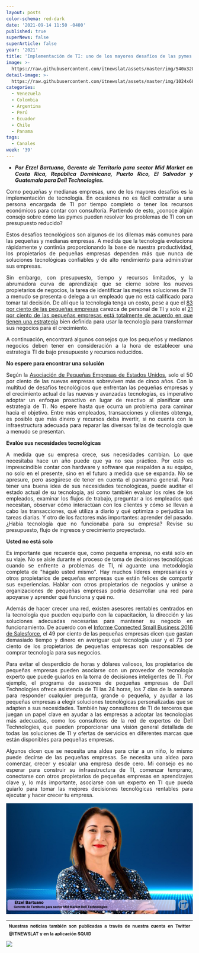 ```yaml
---
layout: posts
color-schema: red-dark
date: '2021-09-14 11:50 -0400'
published: true
superNews: false
superArticle: false
year: '2021'
title: 'Implementación de TI: uno de los mayores desafíos de las pymes'
image: >-
  https://raw.githubusercontent.com/itnewslat/assets/master/img/540x320/Etzel-Bartuano-p.jpg
detail-image: >-
  https://raw.githubusercontent.com/itnewslat/assets/master/img/1024x680/Etzel-Bartuano-g.jpg
categories:
  - Venezuela
  - Colombia
  - Argentina
  - Perú
  - Ecuador
  - Chile
  - Panama
tags:
  - Canales
week: '39'
---
```

<ul style="list-style-type: disc; text-align: justify;">
	<li><strong><em>Por Etzel Bartuano, Gerente de Territorio para sector Mid Market en Costa Rica, República Dominicana, Puerto Rico, El Salvador y Guatemala para Dell Technologies.</em></strong></li>
</ul>
<p style="text-align: justify;">Como pequeñas y medianas empresas, uno de los mayores desafíos es la implementación de tecnología. En ocasiones no es fácil contratar a una persona encargada de TI por tiempo completo o tener los recursos económicos para contar con consultoría. Partiendo de esto, ¿conoce algún consejo sobre cómo las pymes pueden resolver los problemas de TI con un presupuesto reducido?</p>
<p style="text-align: justify;">Estos desafíos tecnológicos son algunos de los dilemas más comunes para las pequeñas y medianas empresas. A medida que la tecnología evoluciona rápidamente y continúa proporcionando la base de nuestra productividad, los propietarios de pequeñas empresas dependen más que nunca de soluciones tecnológicas confiables y de alto rendimiento para administrar sus empresas.</p>
<p style="text-align: justify;">Sin embargo, con presupuesto, tiempo y recursos limitados, y la abrumadora curva de aprendizaje que se cierne sobre los nuevos propietarios de negocios, la tarea de identificar las mejores soluciones de TI a menudo se presenta o delega a un empleado que no está calificado para tomar tal decisión. De allí que la tecnología tenga un costo, pese a que el <a href="https://www.marketingcharts.com/industries/technology-73446">83 por ciento de las pequeñas empresas</a> carezca de personal de TI y solo el <a href="https://blog.dell.com/en-us/putting-technology-to-work-help-your-small-business-grow/">21 por ciento de las pequeñas empresas está totalmente de acuerdo en que tienen una estrategia</a> bien definida para usar la tecnología para transformar sus negocios para el crecimiento.</p>
<p style="text-align: justify;">A continuación, encontrará algunos consejos que los pequeños y medianos negocios deben tener en consideración a la hora de establecer una estrategia TI de bajo presupuesto y recursos reducidos.</p>
<p style="text-align: justify;"><strong>No espere para encontrar una solución</strong></p>
<p style="text-align: justify;">Según la <a href="https://www.sba.gov/sites/default/files/SurvivalRatesAndFirmAge_ADA_0.pdf">Asociación de Pequeñas Empresas de Estados Unidos</a>, solo el 50 por ciento de las nuevas empresas sobreviven más de cinco años. Con la multitud de desafíos tecnológicos que enfrentan las pequeñas empresas y el crecimiento actual de las nuevas y avanzadas tecnologías, es imperativo adoptar un enfoque proactivo en lugar de reactivo al planificar una estrategia de TI. No espere hasta que ocurra un problema para caminar hacia el objetivo. Entre más empleados, transacciones y clientes obtenga, es posible que más dinero y recursos deba invertir, si no cuenta con la infraestructura adecuada para reparar las diversas fallas de tecnología que a menudo se presentan.</p>
<p style="text-align: justify;"><strong>Evalúe sus necesidades tecnológicas</strong></p>
<p style="text-align: justify;">A medida que su empresa crece, sus necesidades cambian. Lo que necesitaba hace un año puede que ya no sea práctico. Por esto es imprescindible contar con hardware y software que respalden a su equipo, no solo en el presente, sino en el futuro a medida que se expanda. No se apresure, pero asegúrese de tener en cuenta el panorama general. Para tener una buena idea de sus necesidades tecnológicas, puede auditar el estado actual de su tecnología, así como también evaluar los roles de los empleados, examinar los flujos de trabajo, preguntar a los empleados qué necesitan, observar cómo interactúan con los clientes y cómo se llevan a cabo las transacciones, qué utiliza a diario y qué optimiza o perjudica las tareas diarias. Y otro de los factores más importantes: aprender del pasado. ¿Había tecnología que no funcionaba para su empresa? Revise su presupuesto, flujo de ingresos y crecimiento proyectado.</p>
<p style="text-align: justify;"><strong>Usted no está solo</strong></p>
<p style="text-align: justify;">Es importante que recuerde que, como pequeña empresa, no está solo en su viaje. No se aísle durante el proceso de toma de decisiones tecnológicas cuando se enfrente a problemas de TI, ni aguante una metodología completa de "hágalo usted mismo". Hay muchos líderes empresariales y otros propietarios de pequeñas empresas que están felices de compartir sus experiencias. Hablar con otros propietarios de negocios y unirse a organizaciones de pequeñas empresas podría desarrollar una red para apoyarse y aprender qué funciona y qué no.</p>
<p style="text-align: justify;">Además de hacer crecer una red, existen asesores rentables centrados en la tecnología que pueden equiparlo con la capacitación, la dirección y las soluciones adecuadas necesarias para mantener su negocio en funcionamiento. De acuerdo con el <a href="https://investor.salesforce.com/about-us/investor/investor-news/investor-news-details/2016/Salesforce-Releases-2016-Connected-Small-Business-Report-Revealing-Big-Opportunities-for-Businesses-to-Use-Technology-to-Connect-With-Their-Customers-in-New-Ways/default.aspx">Informe Connected Small Business 2016 de Salesforce</a>, el 49 por ciento de las pequeñas empresas dicen que gastan demasiado tiempo y dinero en averiguar qué tecnología usar y el 73 por ciento de los propietarios de pequeñas empresas son responsables de comprar tecnología para sus negocios.</p>
<p style="text-align: justify;">Para evitar el desperdicio de horas y dólares valiosos, los propietarios de pequeñas empresas pueden asociarse con un proveedor de tecnología experto que puede guiarlos en la toma de decisiones inteligentes de TI. Por ejemplo, el programa de asesores de pequeñas empresas de Dell Technologies ofrece asistencia de TI las 24 horas, los 7 días de la semana para responder cualquier pregunta, grande o pequeña, y ayudar a las pequeñas empresas a elegir soluciones tecnológicas personalizadas que se adapten a sus necesidades. También hay consultores de TI de terceros que juegan un papel clave en ayudar a las empresas a adoptar las tecnologías más adecuadas, como los consultores de la red de expertos de Dell Technologies, que pueden proporcionar una visión general detallada de todas las soluciones de TI y ofertas de servicios en diferentes marcas que están disponibles para pequeñas empresas.</p>
<p style="text-align: justify;">Algunos dicen que se necesita una aldea para criar a un niño, lo mismo puede decirse de las pequeñas empresas. Se necesita una aldea para comenzar, crecer y escalar una empresa desde cero. Mi consejo es no esperar para construir su infraestructura de TI, comenzar temprano, conectarse con otros propietarios de pequeñas empresas en aprendizajes clave y, lo más importante, asociarse con un experto en TI que pueda guiarlo para tomar las mejores decisiones tecnológicas rentables para ejecutar y hacer crecer tu empresa.</p>

![](https://raw.githubusercontent.com/itnewslat/assets/master/img/540x320/Etzel-Bartuano-p.jpg)

<table style="height: 42px;" width="569">
<tbody>
<tr>
<td style="text-align: justify;"><sub><strong>Nuestras noticias también son publicadas a través de nuestra cuenta en Twitter <a href="https://twitter.com/itnewslat?lang=es">@ITNEWSLAT</a> y en la aplicación <a href="https://squidapp.co/en/">SQUID</a></strong></sub></td>
</tr>
</tbody>
</table>

<img src="https://tracker.metricool.com/c3po.jpg?hash=56f88a41e39ab42c063cc51676587a04"/>
